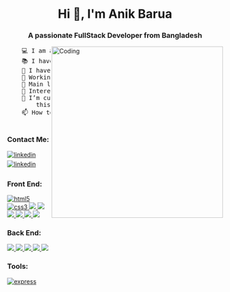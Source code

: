 <h1 align="center">Hi 👋, I'm Anik Barua</h1>
<h3 align="center">A passionate FullStack Developer from Bangladesh</h3>
<img
  align="right"
  alt="Coding"
  width="400"
  src="https://images.squarespace-cdn.com/content/v1/5769fc401b631bab1addb2ab/1541580611624-TE64QGKRJG8SWAIUS7NS/coding-freak.gif"
/>

<pre>
    💻 I am a self taught Full Stack Developer
    📚 I have a Bachelor's in Computer Science from East Delta University 
    📝 I have a strong interest in Web Development
    🔭 Working on ReactJs and NextJs
    🌟 Main languages: JavaScript, C++
    🚩 Interested in Full Stack development
    🤔 I’m currently open for: <b>An Intern</b> or a new <b>job opportunity</b>, 
        this is <a href="" target="_blank">MY RESUME.</a>
    📫 How to reach me **anikbrua98@gmail.com**
    </pre>

<h3 align="left">Contact Me:</h3>
<p align="left">
  <a
    href="https://www.facebook.com/anik.barua.3705"
    target="_blank"
    rel="noreferrer"
  >
    <img
      src="https://img.shields.io/badge/facebook-%2300acee.svg?color=405DE6&style=for-the-badge&logo=facebook&logoColor=white"
      alt="linkedin"
      style="margin-bottom: 5px"
    />
  </a>
  <a
    href="https://www.linkedin.com/in/anik-barua-a5ab04212/"
    target="_blank"
    rel="noreferrer"
  >
    <img
      src="https://img.shields.io/badge/linkedin-%2300acee.svg?color=405DE6&style=for-the-badge&logo=linkedin&logoColor=white"
      alt="linkedin"
      style="margin-bottom: 5px"
    />
  </a>
</p>
<h3 align="left">Front End:</h3>
<p align="left">
  <a href="https://www.w3.org/html/" target="_blank" rel="noreferrer">
    <img
      src="https://img.shields.io/badge/HTML5%20-%23E34F26.svg?style=for-the-badge&logo=html5&logoColor=white"
      alt="html5"
    />
  </a>
  <a href="https://www.w3schools.com/css/" target="_blank" rel="noreferrer">
    <img
      src="https://img.shields.io/badge/CSS3%20-%231572B6.svg?style=for-the-badge&logo=css3&logoColor=white"
      alt="css3"
    />
  </a>
  <a href="https://www.w3schools.com/css/" target="_blank" rel="noreferrer">
    <img
      src="https://img.shields.io/badge/javascript%20-%23323330.svg?&style=for-the-badge&logo=javascript&logoColor=%23F7DF1E"
    />
  </a>
  <a href="https://www.w3schools.com/css/" target="_blank" rel="noreferrer">
    <img
      src="https://img.shields.io/badge/react%20-%2320232a.svg?&style=for-the-badge&logo=react&logoColor=%2361DAFB"
    />
  </a>
  <a href="https://www.w3schools.com/css/" target="_blank" rel="noreferrer">
    <img
      src="https://img.shields.io/badge/bootstrap%20-%23563D7C.svg?&style=for-the-badge&logo=bootstrap&logoColor=white"
    />
  </a>
  <a href="" target="_blank" rel="noreferrer">
    <img
      src="https://img.shields.io/badge/tailwindcss%20-%2338B2AC.svg?&style=for-the-badge&logo=tailwind-css&logoColor=white"
    />
  </a>
  <a href="" target="_blank" rel="noreferrer">
    <img
      src="https://img.shields.io/badge/daisyui%20-%23000.svg?&style=for-the-badge&logo=daisyui&logoColor=white"
    />
  </a>
  <a href="" target="_blank" rel="noreferrer">
    <img
      src="https://img.shields.io/badge/Reactbootstrap%20-%23000.svg?&style=for-the-badge&logo=reactbootstrap&logoColor=white"
    />
  </a>
</p>
<h3 align="left">Back End:</h3>
<p align="left">
  <a href="" target="_blank" rel="noreferrer">
    <img
      src="https://img.shields.io/badge/express.js%20-%23404d59.svg?&style=for-the-badge"
    />
  </a>
  <a href="" target="_blank" rel="noreferrer">
    <img
      src="https://img.shields.io/badge/node.js%20-%2343853D.svg?&style=for-the-badge&logo=node.js&logoColor=white"
    />
  </a>
  <a href="" target="_blank" rel="noreferrer">
    <img
      src="https://img.shields.io/badge/MongoDB-%234ea94b.svg?&style=for-the-badge&logo=mongodb&logoColor=white"
    />
  </a>
  <a href="" target="_blank" rel="noreferrer">
    <img
      src="https://img.shields.io/badge/php-%23777BB4.svg?&style=for-the-badge&logo=php&logoColor=white"
    />
  </a>
  <a href="" target="_blank" rel="noreferrer">
    <img
      src="https://img.shields.io/badge/mysql-%2300f.svg?&style=for-the-badge&logo=mysql&logoColor=white"
    />
  </a>
</p>
<h3 align="left">Tools:</h3>
<p>
  <a href="" target="_blank" rel="noreferrer">
    <img
      src="https://camo.githubusercontent.com/7d9a109def95e554de78fb72fcf397122163aaae4a87df38db8b7e0d3c79ffee/68747470733a2f2f736b696c6c732e7468696a732e67672f69636f6e733f693d7673636f64652c61746f6d2c6769742c6769746875622c6669676d61267468656d653d6461726b"
      alt="express"
      style="max-width: 100"
    />
  </a>
</p>
